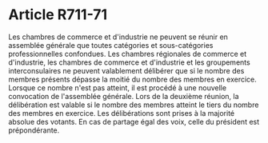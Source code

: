 # Article R711-71

Les chambres de commerce et d'industrie ne peuvent se réunir en assemblée générale que toutes catégories et sous-catégories professionnelles confondues.   Les chambres régionales de commerce et d'industrie, les chambres de commerce et d'industrie et les groupements interconsulaires ne peuvent valablement délibérer que si le nombre des membres présents dépasse la moitié du nombre des membres en exercice.   Lorsque ce nombre n'est pas atteint, il est procédé à une nouvelle convocation de l'assemblée générale. Lors de la deuxième réunion, la délibération est valable si le nombre des membres atteint le tiers du nombre des membres en exercice.   Les délibérations sont prises à la majorité absolue des votants. En cas de partage égal des voix, celle du président est prépondérante.